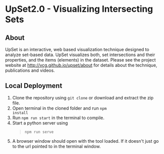 # UpSet2.0 - Visualizing Intersecting Sets

## About

UpSet is an interactive, web based visualization technique designed to analyze set-based data. UpSet visualizes both, set intersections and their properties, and the items (elements) in the dataset. Please see the project website at http://vcg.github.io/upset/about for details about the technique, publications and videos.

## Local Deployment

1.  Clone the repository using <code>git clone</code> or download and extract the zip file.
2.  Open terminal in the cloned folder and run <code>npm install</code>
3.  Run <code>npm run start</code> in the terminal to compile.
4.  Start a python server using
    > <code>npm run serve</code>
5.  A browser window should open with the tool loaded. If it doesn't just go to the url pointed to in the terminal window.
